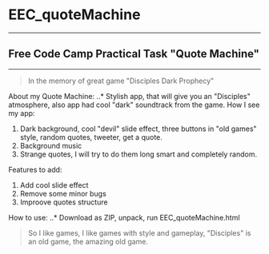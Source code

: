 # EEC_quoteMachine
***
## Free Code Camp Practical Task "Quote Machine"
***
> In the memory of great game "Disciples Dark Prophecy"

About my Quote Machine:
..* Stylish app, that will give you an "Disciples" atmosphere, also app had cool "dark" soundtrack from the game.
How I see my app:
1. Dark background, cool "devil" slide effect, three buttons in "old games" style, random quotes, tweeter, get a quote.
2. Background music
3. Strange quotes, I will try to do them long smart and completely random.

Features to add:
1. Add cool slide effect
2. Remove some minor bugs
3. Improove quotes structure

How to use:
..* Download as ZIP, unpack, run EEC_quoteMachine.html

> So I like games, I like games with style and gameplay, "Disciples" is an old game, the amazing old game.

